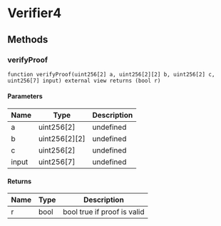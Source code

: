 # Verifier4









## Methods

### verifyProof

```solidity
function verifyProof(uint256[2] a, uint256[2][2] b, uint256[2] c, uint256[7] input) external view returns (bool r)
```





#### Parameters

| Name | Type | Description |
|---|---|---|
| a | uint256[2] | undefined
| b | uint256[2][2] | undefined
| c | uint256[2] | undefined
| input | uint256[7] | undefined

#### Returns

| Name | Type | Description |
|---|---|---|
| r | bool |  bool true if proof is valid




